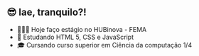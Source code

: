 ## 😎 Iae, tranquilo?!

- 👨🏻‍💻 Hoje faço estágio no HUBinova - FEMA
- 📔 Estudando HTML 5, CSS e JavaScript
- 🎓 Cursando curso superior em Ciência da computação 1/4
